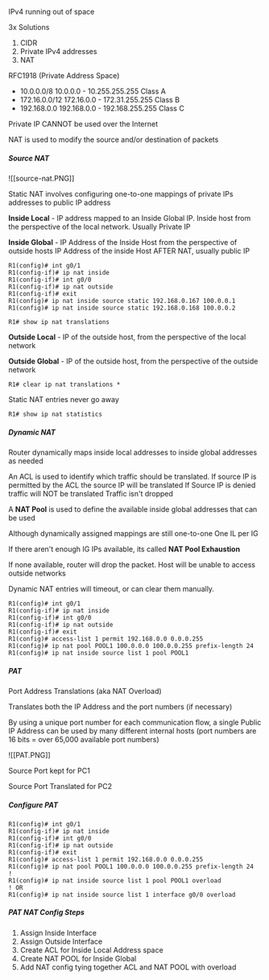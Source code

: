IPv4 running out of space

3x Solutions
1. CIDR
2. Private IPv4 addresses
3. NAT

RFC1918 (Private Address Space)
- 10.0.0.0/8 10.0.0.0 - 10.255.255.255 Class A
- 172.16.0.0/12 172.16.0.0 - 172.31.255.255 Class B
- 192.168.0.0 192.168.0.0 - 192.168.255.255 Class C

Private IP CANNOT be used over the Internet

NAT is used to modify the source and/or destination of packets

##### Source NAT

![[source-nat.PNG]]

Static NAT involves configuring one-to-one mappings of private IPs addresses to public IP address

**Inside Local** - IP address mapped to an Inside Global IP.  Inside host from the perspective of the local network.  Usually Private IP

**Inside Global** - IP Address of the Inside Host from the perspective of outside hosts
	IP Address of the inside Host AFTER NAT, usually public IP

```
R1(config)# int g0/1
R1(config-if)# ip nat inside
R1(config-if)# int g0/0
R1(config-if)# ip nat outside
R1(config-if)# exit
R1(config)# ip nat inside source static 192.168.0.167 100.0.0.1
R1(config)# ip nat inside source static 192.168.0.168 100.0.0.2
```

```
R1# show ip nat translations
```

**Outside Local** - IP of the outside host, from the perspective of the local network

**Outside Global** - IP of the outside host, from the perspective of the outside network

```
R1# clear ip nat translations *
```

Static NAT entries never go away

```
R1# show ip nat statistics
```

##### Dynamic NAT

Router dynamically maps inside local addresses to inside global addresses as needed

An ACL is used to identify which traffic should be translated.  If source IP is permitted by the ACL the source IP will be translated
If Source IP is denied traffic will NOT be translated
	Traffic isn't dropped

A **NAT Pool** is used to define the available inside global addresses that can be used

Although dynamically assigned mappings are still one-to-one
	One IL per IG

If there aren't enough IG IPs available, its called **NAT Pool Exhaustion**

If none available, router will drop the packet.  Host will be unable to access outside networks

Dynamic NAT entries will timeout, or can clear them manually. 

```
R1(config)# int g0/1
R1(config-if)# ip nat inside
R1(config-if)# int g0/0
R1(config-if)# ip nat outside
R1(config-if)# exit
R1(config)# access-list 1 permit 192.168.0.0 0.0.0.255
R1(config)# ip nat pool POOL1 100.0.0.0 100.0.0.255 prefix-length 24
R1(config)# ip nat inside source list 1 pool POOL1
```

##### PAT

Port Address Translations (aka NAT Overload)

Translates both the IP Address and the port numbers (if necessary)

By using a unique port number for each communication flow, a single Public IP Address can be used by many different internal hosts (port numbers are 16 bits = over 65,000 available port numbers)

![[PAT.PNG]]

Source Port kept for PC1

Source Port Translated for PC2

 ##### Configure PAT

```
R1(config)# int g0/1
R1(config-if)# ip nat inside
R1(config-if)# int g0/0
R1(config-if)# ip nat outside
R1(config-if)# exit
R1(config)# access-list 1 permit 192.168.0.0 0.0.0.255
R1(config)# ip nat pool POOL1 100.0.0.0 100.0.0.255 prefix-length 24
!
R1(config)# ip nat inside source list 1 pool POOL1 overload
! OR 
R1(config)# ip nat inside source list 1 interface g0/0 overload
```


##### **PAT NAT Config Steps**

1. Assign Inside Interface
2. Assign Outside Interface
3. Create ACL for Inside Local Address space
4. Create NAT POOL for Inside Global
5. Add NAT config tying together ACL and NAT POOL with overload
